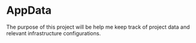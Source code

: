 # AppData

The purpose of this project will be help me keep track of project data and relevant infrastructure configurations. 
